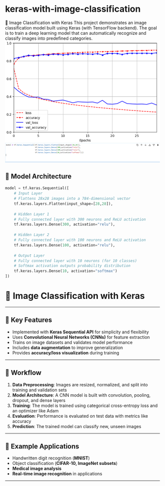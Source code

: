 # keras-with-image-classification
📌 Image Classification with Keras  This project demonstrates an image classification model built using Keras (with TensorFlow backend). The goal is to train a deep learning model that can automatically recognize and classify images into predefined categories.
![Model Accuracy Graph](screen.png)
![Hidden Layers](hidden.png)
## 🔹 Model Architecture

```python
model = tf.keras.Sequential([
    # Input Layer
    # Flattens 28x28 images into a 784-dimensional vector
    tf.keras.layers.Flatten(input_shape=[28,28]),

    # Hidden Layer 1
    # Fully connected layer with 300 neurons and ReLU activation
    tf.keras.layers.Dense(300, activation="relu"),

    # Hidden Layer 2
    # Fully connected layer with 100 neurons and ReLU activation
    tf.keras.layers.Dense(100, activation="relu"),

    # Output Layer
    # Fully connected layer with 10 neurons (for 10 classes)
    # Softmax activation outputs probability distribution
    tf.keras.layers.Dense(10, activation="softmax")
])
```
# 📌 Image Classification with Keras


---

## 🔹 Key Features
- Implemented with **Keras Sequential API** for simplicity and flexibility  
- Uses **Convolutional Neural Networks (CNNs)** for feature extraction  
- Trains on image datasets and validates model performance  
- Includes **data augmentation** to improve generalization  
- Provides **accuracy/loss visualization** during training  

---

## 🔹 Workflow
1. **Data Preprocessing**: Images are resized, normalized, and split into training and validation sets  
2. **Model Architecture**: A CNN model is built with convolution, pooling, dropout, and dense layers  
3. **Training**: The model is trained using categorical cross-entropy loss and an optimizer like Adam  
4. **Evaluation**: Performance is evaluated on test data with metrics like accuracy  
5. **Prediction**: The trained model can classify new, unseen images  

---

## 🔹 Example Applications
- Handwritten digit recognition (**MNIST**)  
- Object classification (**CIFAR-10, ImageNet subsets**)  
- **Medical image analysis**  
- **Real-time image recognition** in applications  

---
